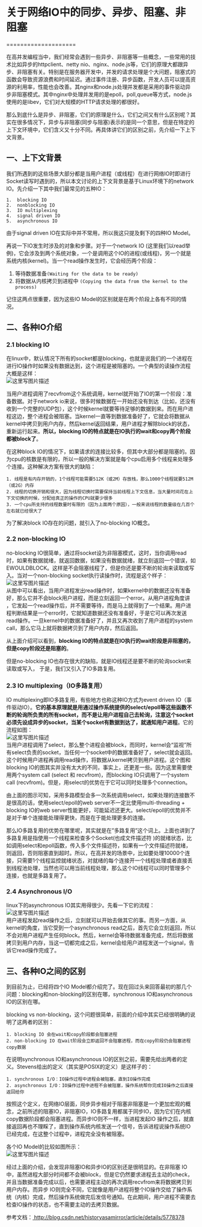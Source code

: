 # 关于网络IO中的同步、异步、阻塞、非阻塞

====================

在高并发编程当中，我们经常会遇到一些异步、非阻塞等一些概念，一些常用的技术比如异步的httpclient、netty nio、nginx、node.js等，它们的原理大都跟异步、非阻塞有关。特别是在服务器开发中，并发的请求处理是个大问题，阻塞式的函数会导致资源浪费和时间延迟。通过事件注册、异步函数，开发人员可以提高资源的利用率，性能也会改善。其nginx和node.js处理并发都是采用的事件驱动异步非阻塞模式。其中nginx中处理并发用的是epoll，poll,queue等方式，node.js使用的是libev，它们对大规模的HTTP请求处理的都很好。

那么到底什么是异步、非阻塞，它们的原理是什么，它们之间又有什么区别呢？其实在很多情况下，异步与非阻塞(同步与阻塞)表示的是同一个意思，但是在特定的上下文环境中，它们含义又十分不同。再具体讲它们的区别之前，先介绍一下上下文背景。

一、上下文背景
-------

我们所遇到的这些场景大部分都是当用户进程（或线程）在进行网络IO时即进行Socket读写时遇到的，所以本文讨论的上下文背景是基于Linux环境下的network IO。先介绍一下其中我们最常见的五种IO：

    1.  blocking IO
    2.  nonblocking IO
    3.  IO multiplexing
    4.  signal driven IO
    5.  asynchronous IO
    

由于signal driven IO在实际中并不常用，所以我这只提及剩下的四种IO Model。

再说一下IO发生时涉及的对象和步骤。对于一个network IO (这里我们以read举例)，它会涉及到两个系统对象，一个是调用这个IO的进程(或线程)，另一个就是系统内核(kernel)。当一个read操作发生时，它会经历两个阶段：

1.  等待数据准备`(Waiting for the data to be ready)`
2.  将数据从内核拷贝到进程中 `(Copying the data from the kernel to the process)`

记住这两点很重要，因为这些IO Model的区别就是在两个阶段上各有不同的情况。

二、各种IO介绍
--------

### 2.1 blocking IO

在linux中，默认情况下所有的socket都是blocking，也就是说我们的一个进程在进行IO操作时如果没有数据达到，这个进程是被阻塞的。一个典型的读操作流程大概是这样：  
![ 这里写图片描述 ](https://img-blog.csdn.net/20161010174613299)

当用户进程调用了recvfrom这个系统调用，kernel就开始了IO的第一个阶段：准备数据。对于network io来说，很多时候数据在一开始还没有到达（比如，还没有收到一个完整的UDP包），这个时候kernel就要等待足够的数据到来。而在用户进程这边，整个进程会被阻塞。当kernel一直等到数据准备好了，它就会将数据从kernel中拷贝到用户内存，然后kernel返回结果，用户进程才解除block的状态，重新运行起来。**所以，blocking IO的特点就是在IO执行的wait和copy两个阶段都被block了**。

在这种block IO的情况下，如果请求的连接比较多，但其中大部分都是阻塞的。因为cpu的核数是有限的，所以一般的解决方案就是每个cpu启用多个线程来处理多个连接。这种解决方案有很大的缺陷：

    1. 线程是有内存开销的，1个线程可能需要512K（或2M）存放栈，那么1000个线程就要512M（或2G）内存
    2. 线程的切换开销和很大，因为线程切换时需要保持当前线程上下文信息，当大量时间花在上下文切换的时候，分配给真正的操作的CPU就要少很多
    3. 一个cpu所支持的线程数量时有限的（因为上面两个原因），一般来说线程的数量级在几百个左右就已经很大了
    

为了解决block IO存在的问题，就引入了no-blocking IO概念。

### 2.2 non-blocking IO

no-blocking IO很简单，通过将socket设为非阻塞模式，这时，当你调用read时，如果有数据就绪，就返回数据，如果没有数据就绪，就立刻返回一个错误，如EWOULDBLOCK。这样是不会阻塞线程了，但是你还是要不断的轮询来读取或写入。当对一个non-blocking socket执行读操作时，流程是这个样子：  
![ 这里写图片描述 ](https://img-blog.csdn.net/20161010175002093)  
从图中可以看出，当用户进程发出read操作时，如果kernel中的数据还没有准备好，那么它并不会block用户进程，而是立刻返回一个error。从用户进程角度讲 ，它发起一个read操作后，并不需要等待，而是马上就得到了一个结果。用户进程判断结果是一个error时，它就知道数据还没有准备好，于是它可以再次发送read操作。一旦kernel中的数据准备好了，并且又再次收到了用户进程的system call，那么它马上就将数据拷贝到了用户内存，然后返回。

从上面介绍可以看到，**blocking IO的特点就是在IO执行的wait阶段是非阻塞的，但是copy阶段还是阻塞的**。

但是no-blocking IO也存在很大的缺陷，就是IO线程还是要不断的轮询socket来读取或写入， 于是，我们又引入了IO多路复用。

### 2.3 IO multiplexing（IO多路复用）

IO multiplexing即IO多路复用，有些地方也称这种IO方式为event driven IO（事件驱动IO）。**它的基本原理就是用通过操作系统提供的select/epoll等这些函数不断的轮询所负责的所有socket，而不是让用户进程自己去轮询，注意这个socket必须先设成异步的socket，当某个socket有数据到达了，就通知用户进程**。它的流程如图：  
![ 这里写图片描述 ](https://img-blog.csdn.net/20161010175052063)  
当用户进程调用了select，那么整个进程会被block，而同时，kernel会“监视”所有select负责的socket，当任何一个socket中的数据准备好了，select就会返回。这个时候用户进程再调用read操作，将数据从kernel拷贝到用户进程。这个图和blocking IO的图其实并没有太大的不同，事实上，还更差一些。因为这里需要使用两个system call (select 和 recvfrom)，而blocking IO只调用了一个system call (recvfrom)。但是，用select的优势在于它可以同时处理多个connection。

由上面的图示可知，采用多路模型会多一次系统调用select，如果处理的连接数不是很高的话，使用select/epoll的web server不一定比使用multi-threading + blocking IO的web server性能更好，可能延迟还更大。select/epoll的优势并不是对于单个连接能处理得更快，而是在于能处理更多的连接。

那么IO多路复用的优势在哪里呢，其实就是在”多路复用”这个词上。上面也讲到了多路复用是指使用一个线程来检查多个Socket(也成文件描述符 )的就绪状态，比如调用select和epoll函数，传入多个文件描述符，如果有一个文件描述符就绪，则返回，否则阻塞直到超时。所以，在高并发的场景中，比如要处理10000个连接，只需要1个线程监控就绪状态，对就绪的每个连接开一个线程处理或者直接丢到线程池处理，当然也可以用当前线程处理，那么这个IO线程可以同时管理多个连接，也就是多路复用了。

### 2.4 Asynchronous I/O

linux下的asynchronous IO其实用得很少。先看一下它的流程：  
![ 这里写图片描述 ](https://img-blog.csdn.net/20161010175157114)  
用户进程发起read操作之后，立刻就可以开始去做其它的事。而另一方面，从kernel的角度，当它受到一个asynchronous read之后，首先它会立刻返回，所以不会对用户进程产生任何block。然后，kernel会等待数据准备完成，然后将数据拷贝到用户内存，当这一切都完成之后，kernel会给用户进程发送一个signal，告诉它read操作完成了。

三、各种IO之间的区别
-----------

到目前为止，已经将四个IO Model都介绍完了。现在回过头来回答最初的那几个问题：blocking和non-blocking的区别在哪，synchronous IO和asynchronous IO的区别在哪。

blocking vs non-blocking，这个问题很简单，前面的介绍中其实已经很明确的说明了这两者的区别：

    1. blocking IO 会在wait和copy阶段都会阻塞进程
    2. non-blocking IO 在wait阶段会立即返回不会阻塞进程，而在copy阶段仍会阻塞进程copy数据
    

在说明synchronous IO和asynchronous IO的区别之前，需要先给出两者的定义。Stevens给出的定义（其实是POSIX的定义）是这样子的：

    1. synchronous I/O：IO操作过程中进程会被阻塞，直到IO操作完成
    2. asynchronous I/O：IO操作过程中进程不会被阻塞，操作系统帮你完成IO操作之后直接返回给你
    

按照这个定义，在网络IO层面，同步异步相对于阻塞非阻塞是一个更加宏观的概念，之前所述的阻塞IO，非阻塞IO，IO多路复用都属于同步IO，因为它们在内核copy数据阶段都会阻塞进程。而异步IO则不一样，当进程发起IO 操作之后，就直接返回再也不理睬了，直到操作系统内核发送一个信号，告诉进程说操作系统IO已经完成，在这整个过程中，进程完全没有被阻塞。

各个IO Model的比较如图所示：  
![ 这里写图片描述 ](https://img-blog.csdn.net/20161010175306457)

经过上面的介绍，会发现非阻塞IO和异步IO的区别还是很明显的。在非阻塞 IO中，虽然进程大部分时间都不会被block，但是它仍然要求进程去主动的check，并且当数据准备完成以后，也需要进程主动的再次调用recvfrom来将数据拷贝到用户内存。而异步 IO则完全不同，它就像是用户进程将整个IO操作交给了操作系统（内核）完成，然后操作系统做完后发信号通知。在此期间，用户进程不需要去检查IO操作的状态，也不需要主动的去拷贝数据。

参考文档：[ http://blog.csdn.net/historyasamirror/article/details/5778378 ](http://blog.csdn.net/historyasamirror/article/details/5778378)

